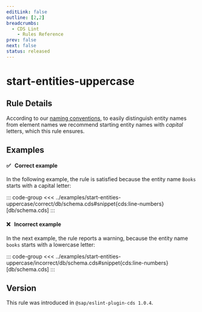 ```yaml
---
editLink: false
outline: [2,2]
breadcrumbs:
  - CDS Lint
    - Rules Reference
prev: false
next: false
status: released
---
```


<script setup>
  import PlaygroundBadge from '../../../.vitepress/theme/components/PlaygroundBadge.vue'
</script>

# start-entities-uppercase

## Rule Details


According to our [naming conventions](../../../guides/domain-modeling#naming-conventions), to easily distinguish entity names from element names we recommend starting entity names with *capital* letters, which this rule ensures.

## Examples

#### ✅ &nbsp; Correct example

In the following example, the rule is satisfied because the entity name `Books` starts with a capital letter:

::: code-group
<<< ../examples/start-entities-uppercase/correct/db/schema.cds#snippet{cds:line-numbers} [db/schema.cds]
:::
<PlaygroundBadge
  name="start-entities-uppercase"
  kind="correct"
  :rules="{'@sap/cds/start-entities-uppercase': 'warn'}"
  :files="['db/schema.cds']"
/>

#### ❌ &nbsp; Incorrect example

In the next example, the rule reports a warning, because the entity name `books` starts with a lowercase letter:

::: code-group
<<< ../examples/start-entities-uppercase/incorrect/db/schema.cds#snippet{cds:line-numbers} [db/schema.cds]
:::
<PlaygroundBadge
  name="start-entities-uppercase"
  kind="incorrect"
  :rules="{'@sap/cds/start-entities-uppercase': 'warn'}"
  :files="['db/schema.cds']"
/>

## Version
This rule was introduced in `@sap/eslint-plugin-cds 1.0.4`.
